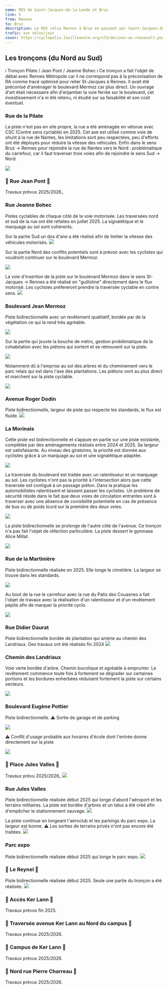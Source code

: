 ```yaml
---
name: REV de Saint-Jacques-de-la-Lande et Bruz
line: 5
from: Rennes
to: Bruz
description: Le REV relie Rennes à Bruz en passant par Saint-Jacques-de-la-Lande
trafic: xxx vélos/jour
cover: https://cyclopolis.lavilleavelo.org/vl5/decines-av-roosevelt.png
---
```


## Les tronçons (du Nord au Sud)

ℹ️️ Tronçon Pilate / Jean Pont / Jeanne Bohec ℹ️️
Ce tronçon a fait l'objet de débat avec Rennes Métropole car il ne correspond pas à la préconisation de RA comme tracé optimisé pour relier St-Jacques à Rennes. Il avait été préconisé d'aménager le boulevard Mermoz car plus direct. Un ouvrage d'art était nécessaire afin d'enjamber la voie ferrée sur le boulevard, cet investissement n'a ni été retenu, ni étudié sur sa faisabilité et son coût éventuel.

### Rue de la Pilate

La piste n'est pas en site propre, la rue a été aménagée en vélorue avec CSC (Contre sens cyclable) en 2025. Cet axe est utilisé comme voie de shunt à la rue de Nantes, les limitations sont peu respectées, peu d'efforts ont été déployés pour réduire la vitesse des véhicules. Enfin dans le sens Bruz -> Rennes pour rejoindre la rue de Nantes vers le Nord : problématique du carrefour, car il faut traverser trois voies afin de rejoindre le sens Sud -> Nord.

![](/images/ligne-5/REV-Rennes-ligne-5-1-pilate.jpg)

### 🚧 Rue Jean Pont 🚧

Travaux prévus 2025/2026_

### Rue Jeanne Bohec

Pistes cyclables de chaque côté de la voie motorisée. Les traversées nord et sud de la rue ont été refaites en juillet 2025. La signalétique et le marquage au sol sont cohérents.

Sur la partie Sud un dos d'ane a été réalisé afin de limiter la vitesse des véhicules motorisés.
![](/images/ligne-5/REV-Rennes-ligne-5-3-jeanne-bohec-1.jpg)

Sur la partie Nord des conflits potentiels sont à prévoir avec les cyclistes qui voudront continuer sur le boulevard Mermoz.

![](/images/ligne-5/REV-Rennes-ligne-5-3-jeanne-bohec-2.jpg)

La voie d'insertion de la piste sur le boulevard Mermoz dans le sens St-Jacques -> Rennes a été réalisé en "guillotine" directement dans le flux motorisé. Les cyclistes préfereront prendre la traversée cyclable en contre sens.
![](/images/ligne-5/REV-Rennes-ligne-5-3-jeanne-bohec-3.jpg)

### Boulevard Jean Mermoz

Piste bidirectionnelle avec un revêtement qualitatif, bordée par de la végétation ce qui la rend très agréable.

![](/images/ligne-5/REV-Rennes-ligne-5-4-mermoz-1.jpg)

Sur la partie qui jouxte la bouche de métro, gestion problématique de la cohabitation avec les piétons qui sortent et se retrouvent sur la piste.

![](/images/ligne-5/REV-Rennes-ligne-5-4-mermoz-2.jpg)

Notamment dû à l'emprise au sol des arbres et du cheminement vers le parc relais qui est dans l'axe des plantations. Les piétons vont au plus direct et marchent sur la piste cyclable.

![](/images/ligne-5/REV-Rennes-ligne-5-4-mermoz-3.jpg)

### Avenue Roger Dodin

Piste bidirectionnelle, largeur de piste qui respecte les standards, le flux est fluide.
![](/images/ligne-5/REV-Rennes-ligne-5-5-dodin.jpg)

### La Morinais

Cette piste est bidirectionnelle et s’appuie en partie sur une piste existante, complétée par des aménagements réalisés entre 2024 et 2025. Sa largeur est satisfaisante. Au niveau des giratoires, la priorité est donnée aux cyclistes grâce à un marquage au sol et une signalétique adaptée.

![](/images/ligne-5/REV-Rennes-ligne-5-6-morinais-1.jpg)

La traversée du boulevard est traitée avec un ralentisseur et un marquage au sol. Les cyclistes n'ont pas la priorité à l'intersection alors que cette traversée est contiguë à un passage piéton. Dans la pratique les automobilistes ralentissent et laissent passer les cyclistes. Un problème de sécurité réside dans le fait que deux voies de circulation entrantes sont à traverser avec une absence de covisibilité potentielle en cas de présence de bus ou de poids lourd sur la première des deux voies. 

![](/images/ligne-5/REV-Rennes-ligne-5-6-morinais-2.jpg)

La piste bidirectionnelle se prolonge de l'autre côté de l'avenue. Ce tronçon n'a pas fait l'objet de réfection particulière. La piste dessert le gymnase Alice Millat.

![](/images/ligne-5/REV-Rennes-ligne-5-6-morinais-3.jpg)

### Rue de la Martinière

Piste bidirectionnelle réalisée en 2025. Elle longe le cimetière. La largeur se trouve dans les standards.

![](/images/ligne-5/REV-Rennes-ligne-5-7-martiniere-1.jpg)

Au bout de la rue le carrefour avec la rue du Patis des Couasnes a fait l'objet de travaux avec la réalisation d'un ralentisseur et d'un revêtement pépite afin de marquer la priorité cyclo.

![](/images/ligne-5/REV-Rennes-ligne-5-7-martiniere-2.jpg)

### Rue Didier Daurat

Piste bidirectionnelle bordée de plantation qui amène au chemin des Landriaux. Des travaux ont été réalisés fin 2024
![](/images/ligne-5/REV-Rennes-ligne-5-8-daurat.jpg)

### Chemin des Landriaux

Voie verte bordée d'arbre. Chemin bucolique et agréable à emprunter. Le revêtement commence toute fois à fortement se dégrader sur certaines portions et les bordures enherbées réduisent fortement la piste sur certains secteurs.

![](/images/ligne-5/REV-Rennes-ligne-5-9-landriaux.jpg)

### Boulevard Eugène Pottier

Piste bidirectionnelle. ⚠️ Sortie de garage et de parking

![](/images/ligne-5/REV-Rennes-ligne-5-10-pottier-1.jpg)

⚠️ Conflit d'usage probable aux horaires d'école dont l'entrée donne directement sur la piste

![](/images/ligne-5/REV-Rennes-ligne-5-10-pottier-2.jpg)

### 🚧 Place Jules Valles 🚧

Travaux prévu 2025/2026_
![](/images/ligne-5/REV-Rennes-ligne-5-11-place-valles.jpg)

### Rue Jules Valles

Piste bidirectionnelle réalisée début 2025 qui longe d'abord l'aéroport et les terrains militaires. La piste est bordée d'arbres et un talus a été créé afin d'empêcher le stationnement sauvage.
![](/images/ligne-5/REV-Rennes-ligne-5-12-valles-1.jpg)

La piste continue en longeant l'aéroclub et les parkings du parc expo. La largeur est bonne.
⚠️ Les sorties de terrains privés n'ont pas encore été traitées.
![](/images/ligne-5/REV-Rennes-ligne-5-12-valles-2.jpg)

### Parc expo

Piste bidirectionnelle réalisée début 2025 qui longe le parc expo.
![](/images/ligne-5/REV-Rennes-ligne-5-13-parc-expo.jpg)

### 🚧 Le Reynel 🚧

Piste bidirectionnelle réalisée début 2025. Seule une partie du tronçon a été réalisée.
![](/images/ligne-5/REV-Rennes-ligne-5-14-reynel.jpg)

### 🚧 Accès Ker Lann 🚧

Travaux prévus fin 2025.

### 🚧 Traversée avenue Ker Lann au Nord du campus 🚧

Travaux prévus 2025/2026.

### 🚧 Campus de Ker Lann 🚧

Travaux prévus 2025/2026.

### 🚧 Nord rue Pierre Charreau 🚧

Travaux prévus 2025/2026.
